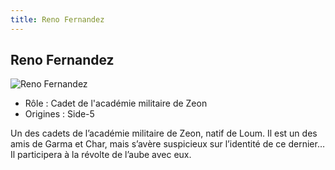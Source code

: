 ```yaml
---
title: Reno Fernandez
---
```


Reno Fernandez
--------------


![Reno Fernandez](/images/stories/saga/origin/persos/reno-fernandez.png)
* Rôle : Cadet de l'académie militaire de Zeon
* Origines : Side-5


Un des cadets de l’académie militaire de Zeon, natif de Loum. Il est un des amis de Garma et Char, mais s’avère suspicieux sur l’identité de ce dernier… Il participera à la révolte de l’aube avec eux.



